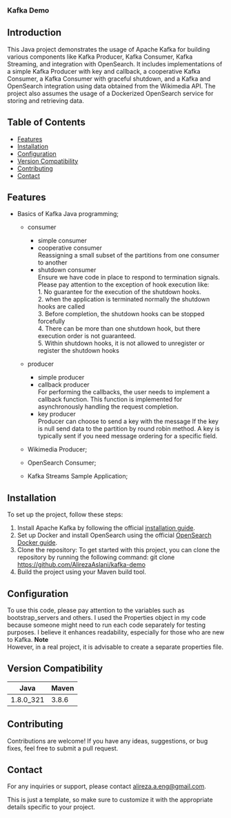 

### Kafka  Demo

## Introduction
This Java project demonstrates the usage of Apache Kafka for building various components like Kafka Producer, Kafka Consumer, Kafka Streaming, and integration with OpenSearch. It includes implementations of a simple Kafka Producer with key and callback, a cooperative Kafka Consumer, a Kafka Consumer with graceful shutdown, and a Kafka and OpenSearch integration using data obtained from the Wikimedia API. The project also assumes the usage of a Dockerized OpenSearch service for storing and retrieving data.


## Table of Contents
- [Features](#features)
- [Installation](#installation)
- [Configuration](#configuration)
- [Version Compatibility](#contributing)
- [Contributing](#contributing)
- [Contact](#contact)

## Features
- Basics of Kafka Java programming;
	- consumer
		- simple consumer
		- cooperative consumer<br>
			Reassigning a small subset of the partitions from one consumer to another
		- shutdown consumer<br>
			Ensure we have code in place to respond to termination signals. <br>
				Please pay attention to the exception of hook execution like: <br>
				1. No guarantee for the execution of the shutdown hooks. <br>
				2. when the application is terminated normally the shutdown hooks are called <br>
				3. Before completion, the shutdown hooks can be stopped forcefully <br>
				 4. There can be more than one shutdown hook, but there execution order is not guaranteed. <br>
				 5. Within shutdown hooks, it is not allowed to unregister or register the shutdown hooks <br>

	- producer
		- simple producer
		- callback producer<br>
			For performing the callbacks, the user needs to implement a callback function. This function is implemented for asynchronously handling the request completion.
		- key producer<br>
			Producer can choose to send a key with the message
If the key is null send data to the partition by round robin method.
A key is typically sent if you need message ordering for a specific field.

	- Wikimedia Producer;
	- OpenSearch Consumer;
	- Kafka Streams Sample Application;

## Installation

To set up the project, follow these steps:

1. Install Apache Kafka by following the official [installation guide](https://kafka.apache.org/documentation/#quickstart).
2. Set up Docker and install OpenSearch using the official [OpenSearch Docker guide](https://opensearch.org/docs/latest/).
3. Clone the repository:
To get started with this project, you can clone the repository by running the following command:
	git clone https://github.com/AlirezaAslani/kafka-demo
4. Build the project using your Maven build tool.


## Configuration
To use this code, please pay attention to the variables such as bootstrap_servers and others. I used the Properties object in my code because someone might need to run each code separately for testing purposes. I believe it enhances readability, especially for those who are new to Kafka. 
**Note**<br>
However, in a real project, it is advisable to create a separate properties file.

## Version Compatibility

| Java  | Maven |
| ------------- | ------------- |
| 1.8.0_321  | 3.8.6  |

## Contributing
Contributions are welcome! If you have any ideas, suggestions, or bug fixes, feel free to submit a pull request. 

## Contact
For any inquiries or support, please contact alireza.a.eng@gmail.com.

This is just a template, so make sure to customize it with the appropriate details specific to your project.
